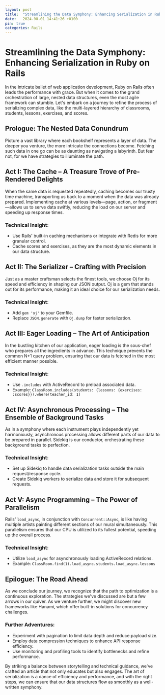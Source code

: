 ```yaml
---
layout: post
title:  "Streamlining the Data Symphony: Enhancing Serialization in Ruby on Rails"
date:   2024-08-01 14:41:26 +0100
pin: true
categories: Rails
---
```

# **Streamlining the Data Symphony: Enhancing Serialization in Ruby on Rails**

In the intricate ballet of web application development, Ruby on Rails often leads the performance with grace. But when it comes to the grand orchestration of large, nested data structures, even the most agile framework can stumble. Let's embark on a journey to refine the process of serializing complex data, like the multi-layered hierarchy of classrooms, students, lessons, exercises, and scores.

## Prologue: The Nested Data Conundrum

Picture a vast library where each bookshelf represents a layer of data. The deeper you venture, the more intricate the connections become. Fetching such data in one go can be as daunting as navigating a labyrinth. But fear not, for we have strategies to illuminate the path.

## Act I: The Cache – A Treasure Trove of Pre-Rendered Delights

When the same data is requested repeatedly, caching becomes our trusty time machine, transporting us back to a moment when the data was already prepared. Implementing cache at various levels—page, action, or fragment—allows us to serve data swiftly, reducing the load on our server and speeding up response times.

### Technical Insight:
- Use Rails' built-in caching mechanisms or integrate with Redis for more granular control.
- Cache scores and exercises, as they are the most dynamic elements in our data structure.

## Act II: The Serializer – Crafting with Precision

Just as a master craftsman selects the finest tools, we choose Oj for its speed and efficiency in shaping our JSON output. Oj is a gem that stands out for its performance, making it an ideal choice for our serialization needs.

### Technical Insight:
- Add `gem 'oj'` to your Gemfile.
- Replace `JSON.generate` with `Oj.dump` for faster serialization.

## Act III: Eager Loading – The Art of Anticipation

In the bustling kitchen of our application, eager loading is the sous-chef who prepares all the ingredients in advance. This technique prevents the common N+1 query problem, ensuring that our data is fetched in the most efficient manner possible.

### Technical Insight:
- Use `.includes` with ActiveRecord to preload associated data.
- Example: `ClassRoom.includes(students: {lessons: {exercises: :scores}}).where(teacher_id: 1)`

## Act IV: Asynchronous Processing – The Ensemble of Background Tasks

As in a symphony where each instrument plays independently yet harmoniously, asynchronous processing allows different parts of our data to be prepared in parallel. Sidekiq is our conductor, orchestrating these background tasks to perfection.

### Technical Insight:
- Set up Sidekiq to handle data serialization tasks outside the main request/response cycle.
- Create Sidekiq workers to serialize data and store it for subsequent requests.

## Act V: Async Programming – The Power of Parallelism

Rails' `load_async`, in conjunction with `Concurrent::Async`, is like having multiple artists painting different sections of our mural simultaneously. This parallelism ensures that our CPU is utilized to its fullest potential, speeding up the overall process.

### Technical Insight:
- Utilize `load_async` for asynchronously loading ActiveRecord relations.
- Example: `ClassRoom.find(1).load_async.students.load_async.lessons`

## Epilogue: The Road Ahead

As we conclude our journey, we recognize that the path to optimization is a continuous exploration. The strategies we've discussed are but a few arrows in our quiver. As we venture further, we might discover new frameworks like Hanami, which offer built-in solutions for concurrency challenges.

### Further Adventures:
- Experiment with pagination to limit data depth and reduce payload size.
- Employ data compression techniques to enhance API response efficiency.
- Use monitoring and profiling tools to identify bottlenecks and refine performance.

By striking a balance between storytelling and technical guidance, we've crafted an article that not only educates but also engages. The art of serialization is a dance of efficiency and performance, and with the right steps, we can ensure that our data structures flow as smoothly as a well-written symphony.


